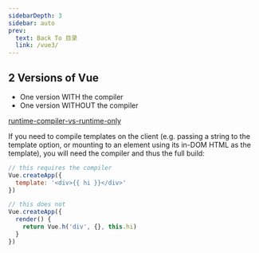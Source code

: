 ```yaml
---
sidebarDepth: 3
sidebar: auto
prev:
  text: Back To 目录
  link: /vue3/
---
```




## 2 Versions of Vue

- One version WITH the compiler
- One version WITHOUT the compiler

[runtime-compiler-vs-runtime-only](https://v3.vuejs.org/guide/installation.html#runtime-compiler-vs-runtime-only)

If you need to compile templates on the client (e.g. passing a string to the template option, or mounting to an element using its in-DOM HTML as the template), you will need the compiler and thus the full build:

```js
// this requires the compiler
Vue.createApp({
  template: '<div>{{ hi }}</div>'
})

// this does not
Vue.createApp({
  render() {
    return Vue.h('div', {}, this.hi)
  }
})
```

